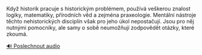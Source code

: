 
Když historik pracuje s historickým problémem, používá veškerou znalost logiky, matematiky, přírodních věd a zejména praxeologie. Mentální nástroje těchto nehistorických disciplín však pro jeho úkol nepostačují. Jsou pro něj nutnými pomocníky, ale samy o sobě neumožňují zodpovědět otázky, které zkoumá.

[🔊 Poslechnout audio](/data/7-paragraphs/audio/chapter_19/para_006-Kdy-historik-pracuje-s-historickm-problmem-pou.mp3)
